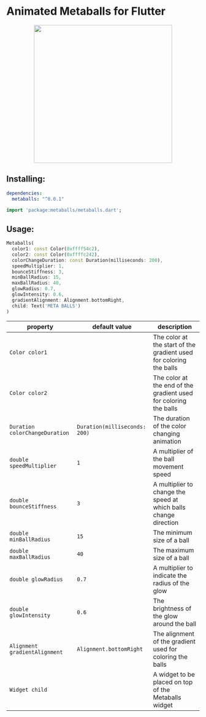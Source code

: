 <!-- 
This README describes the package. If you publish this package to pub.dev,
this README's contents appear on the landing page for your package.

For information about how to write a good package README, see the guide for
[writing package pages](https://dart.dev/guides/libraries/writing-package-pages). 

For general information about developing packages, see the Dart guide for
[creating packages](https://dart.dev/guides/libraries/create-library-packages)
and the Flutter guide for
[developing packages and plugins](https://flutter.dev/developing-packages). 
-->

# Animated Metaballs for Flutter

<p align="center">
  <img src="https://raw.githubusercontent.com/T99Rots/readme_data/main/flutter/metaballs/metaballs.webp" width="360px">
</p>

## Installing:
```yaml
dependencies:
  metaballs: "^0.0.1"
```
```dart
import 'package:metaballs/metaballs.dart';
```
## Usage:
```dart
Metaballs(
  color1: const Color(0xffff54c2),
  color2: const Color(0xffffc242),
  colorChangeDuration: const Duration(milliseconds: 200),
  speedMultiplier: 1,
  bounceStiffness: 3,
  minBallRadius: 15,
  maxBallRadius: 40,
  glowRadius: 0.7,
  glowIntensity: 0.6,
  gradientAlignment: Alignment.bottomRight,
  child: Text('META BALLS')
)
```

| property                       | default value                 | description                                                        |
|--------------------------------|-------------------------------|--------------------------------------------------------------------|
| `Color color1`                 |                               | The color at the start of the gradient used for coloring the balls |
| `Color color2`                 |                               | The color at the end of the gradient used for coloring the balls   |
| `Duration colorChangeDuration` | `Duration(milliseconds: 200)` | The duration of the color changing animation                       |
| `double speedMultiplier`       | `1`                           | A multiplier of the ball movement speed                            |
| `double bounceStiffness`       | `3`                           | A multiplier to change the speed at which balls change direction   |
| `double minBallRadius`         | `15`                          | The minimum size of a ball                                         |
| `double maxBallRadius`         | `40`                          | The maximum size of a ball                                         |
| `double glowRadius`            | `0.7`                         | A multiplier to indicate the radius of the glow                    |
| `double glowIntensity`         | `0.6`                         | The brightness of the glow around the ball                         |
| `Alignment gradientAlignment`  | `Alignment.bottomRight`       | The alignment of the gradient used for coloring the balls          |
| `Widget child`                 |                               | A widget to be placed on top of the Metaballs widget               |
